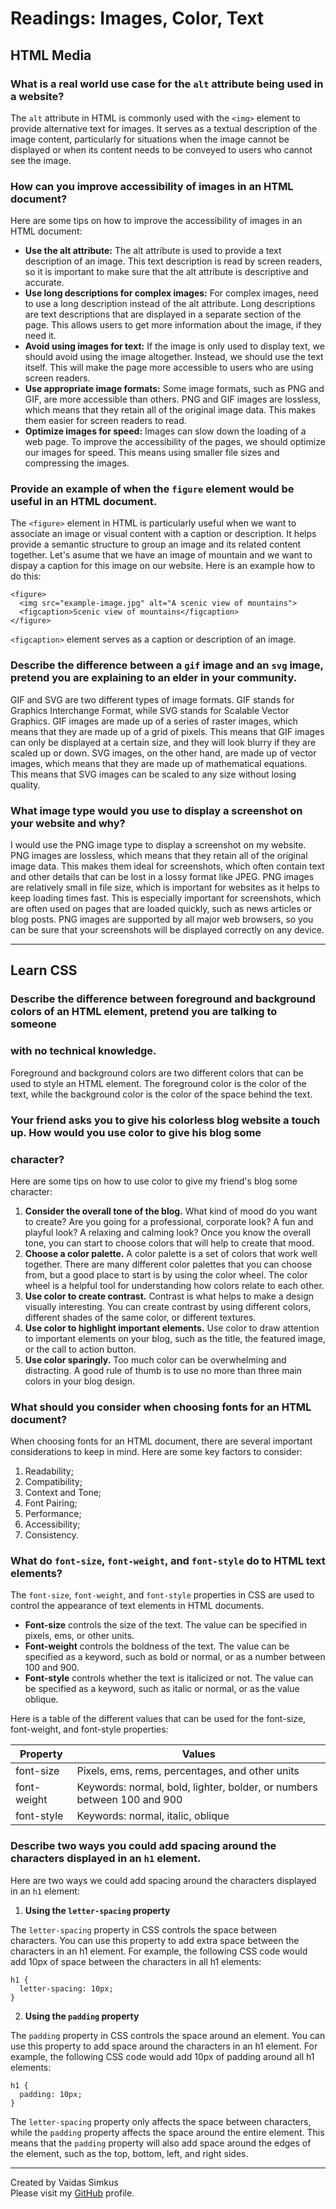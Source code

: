 # Readings: Images, Color, Text

## HTML Media

### What is a real world use case for the `alt` attribute being used in a website?

The `alt` attribute in HTML is commonly used with the `<img>` element to provide alternative text for images. 
It serves as a textual description of the image content, particularly for situations when the image cannot 
be displayed or when its content needs to be conveyed to users who cannot see the image.

### How can you improve accessibility of images in an HTML document?


Here are some tips on how to improve the accessibility of images in an HTML document:

* **Use the alt attribute:** The alt attribute is used to provide a text description of an image. This text description 
  is read by screen readers, so it is important to make sure that the alt attribute is descriptive and accurate.
* **Use long descriptions for complex images:** For complex images, need to use a long description instead of the 
  alt attribute. Long descriptions are text descriptions that are displayed in a separate section of the page. This allows 
  users to get more information about the image, if they need it.
* **Avoid using images for text:** If the image is only used to display text, we should avoid using the image altogether. 
  Instead, we should use the text itself. This will make the page more accessible to users who are using screen readers.
* **Use appropriate image formats:** Some image formats, such as PNG and GIF, are more accessible than others. PNG and GIF 
  images are lossless, which means that they retain all of the original image data. This makes them easier for screen 
  readers to read.
* **Optimize images for speed:** Images can slow down the loading of a web page. To improve the accessibility of the pages, 
  we should optimize our images for speed. This means using smaller file sizes and compressing the images.

### Provide an example of when the `figure` element would be useful in an HTML document.

The `<figure>` element in HTML is particularly useful when we want to associate an image or visual content with a caption 
or description. It helps provide a semantic structure to group an image and its related content together.
Let's asume that we have an image of mountain and we want to dispay a caption for this image on our website. Here 
is an example how to do this:

```
<figure>
  <img src="example-image.jpg" alt="A scenic view of mountains">
  <figcaption>Scenic view of mountains</figcaption>
</figure>
```

`<figcaption>` element serves as a caption or description of an image.

### Describe the difference between a `gif` image and an `svg` image, pretend you are explaining to an elder in your community.

GIF and SVG are two different types of image formats. GIF stands for Graphics Interchange Format, while SVG stands for 
Scalable Vector Graphics.
GIF images are made up of a series of raster images, which means that they are made up of a grid of pixels. This means that 
GIF images can only be displayed at a certain size, and they will look blurry if they are scaled up or down.
SVG images, on the other hand, are made up of vector images, which means that they are made up of mathematical equations. 
This means that SVG images can be scaled to any size without losing quality.

### What image type would you use to display a screenshot on your website and why?

I would use the PNG image type to display a screenshot on my website. PNG images are lossless, which means that they retain 
all of the original image data. This makes them ideal for screenshots, which often contain text and other details that can 
be lost in a lossy format like JPEG.
PNG images are relatively small in file size, which is important for websites as it helps to keep loading times fast. This is 
especially important for screenshots, which are often used on pages that are loaded quickly, such as news articles or blog posts.
PNG images are supported by all major web browsers, so you can be sure that your screenshots will be displayed correctly on 
any device.

***

## Learn CSS

### Describe the difference between foreground and background colors of an HTML element, pretend you are talking to someone 
### with no technical knowledge.

Foreground and background colors are two different colors that can be used to style an HTML element. The foreground color is 
the color of the text, while the background color is the color of the space behind the text.

### Your friend asks you to give his colorless blog website a touch up. How would you use color to give his blog some 
### character?

Here are some tips on how to use color to give my friend's blog some character:

1. **Consider the overall tone of the blog.** What kind of mood do you want to create? Are you going for a professional, corporate 
   look? A fun and playful look? A relaxing and calming look? Once you know the overall tone, you can start to choose colors that 
   will help to create that mood.
2. **Choose a color palette.** A color palette is a set of colors that work well together. There are many different color palettes that 
   you can choose from, but a good place to start is by using the color wheel. The color wheel is a helpful tool for understanding 
   how colors relate to each other.
3. **Use color to create contrast.** Contrast is what helps to make a design visually interesting. You can create contrast by using 
   different colors, different shades of the same color, or different textures.
4. **Use color to highlight important elements.** Use color to draw attention to important elements on your blog, such as the title, the 
   featured image, or the call to action button.
5. **Use color sparingly.** Too much color can be overwhelming and distracting. A good rule of thumb is to use no more than three main 
   colors in your blog design.

### What should you consider when choosing fonts for an HTML document?

When choosing fonts for an HTML document, there are several important considerations to keep in mind. Here are some key factors to 
consider:

1. Readability;
2. Compatibility;
3. Context and Tone;
4. Font Pairing;
5. Performance;
6. Accessibility;
7. Consistency.

### What do `font-size`, `font-weight`, and `font-style` do to HTML text elements?

The `font-size`, `font-weight`, and `font-style` properties in CSS are used to control the appearance of text elements in HTML documents.

* **Font-size** controls the size of the text. The value can be specified in pixels, ems, or other units.
* **Font-weight** controls the boldness of the text. The value can be specified as a keyword, such as bold or normal, or as a number between 
  100 and 900.
* **Font-style** controls whether the text is italicized or not. The value can be specified as a keyword, such as italic or normal, or as the 
  value oblique.

Here is a table of the different values that can be used for the font-size, font-weight, and font-style properties:

| Property     | Values                                                |
|--------------|-------------------------------------------------------|
| font-size    | Pixels, ems, rems, percentages, and other units        |
| font-weight  | Keywords: normal, bold, lighter, bolder, or numbers between 100 and 900 |
| font-style   | Keywords: normal, italic, oblique                     |

### Describe two ways you could add spacing around the characters displayed in an `h1` element.

Here are two ways we could add spacing around the characters displayed in an `h1` element:

1. **Using the `letter-spacing` property**

The `letter-spacing` property in CSS controls the space between characters. You can use this property to add extra space between the characters 
in an h1 element. For example, the following CSS code would add 10px of space between the characters in all h1 elements:

```
h1 {
  letter-spacing: 10px;
}
```

2. **Using the `padding` property**

The `padding` property in CSS controls the space around an element. You can use this property to add space around the characters in an h1 element. 
For example, the following CSS code would add 10px of padding around all h1 elements:

```
h1 {
  padding: 10px;
}
```

The `letter-spacing` property only affects the space between characters, while the `padding` property affects the space around the entire element. 
This means that the `padding` property will also add space around the edges of the element, such as the top, bottom, left, and right sides.

***

Created by Vaidas Simkus  
Please visit my [GitHub](https://github.com/MisterVaidas) profile.